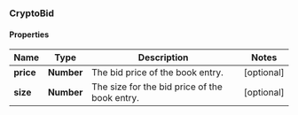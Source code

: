### CryptoBid

#### Properties
Name | Type | Description | Notes
------------ | ------------- | ------------- | -------------
**price** | **Number** | The bid price of the book entry. | [optional] 
**size** | **Number** | The size for the bid price of the book entry. | [optional] 



